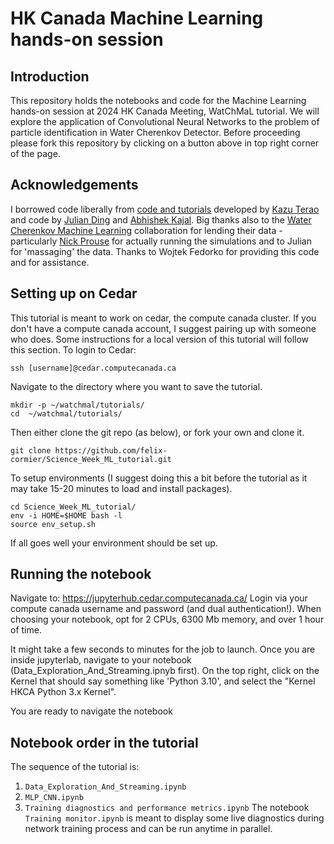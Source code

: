 # HK Canada Machine Learning hands-on session

## Introduction
This repository holds the notebooks and code for the Machine Learning hands-on session at 2024 HK Canada Meeting, WatChMaL tutorial. We will explore the application of Convolutional Neural Networks to the problem of particle identification in Water Cherenkov Detector.
Before proceeding please fork this repository by clicking on a button above in top right corner of the page.

## Acknowledgements
I borrowed code liberally from [code and tutorials](https://github.com/WatChMaL) developed by [Kazu Terao](https://github.com/drinkingkazu) and code by [Julian Ding](https://github.com/search?q=user%3Ajulianzding) and [Abhishek Kajal](https://github.com/search?q=user%3Aabhishekabhishek). Big thanks also to the [Water Cherenkov Machine Learning](https://github.com/WatChMaL) collaboration for lending their data - particularly [Nick Prouse](https://github.com/nickwp) for actually running the simulations and to Julian for 'massaging' the data.
Thanks to Wojtek Fedorko for providing this code and for assistance.

## Setting up on Cedar

This tutorial is meant to work on cedar, the compute canada cluster. If you don't have a compute canada account, I suggest pairing up with someone who does. Some instructions for a local version of this tutorial will follow this section. To login to Cedar:

```
ssh [username]@cedar.computecanada.ca
```

Navigate to the directory where you want to save the tutorial.

```
mkdir -p ~/watchmal/tutorials/
cd  ~/watchmal/tutorials/
```

Then either clone the git repo (as below), or fork your own and clone it.

```
git clone https://github.com/felix-cormier/Science_Week_ML_tutorial.git
```

To setup environments (I suggest doing this a bit before the tutorial as it may take 15-20 minutes to load and install packages).

```
cd Science_Week_ML_tutorial/
env -i HOME=$HOME bash -l
source env_setup.sh
```

If all goes well your environment should be set up.

## Running the notebook

Navigate to: https://jupyterhub.cedar.computecanada.ca/
Login via your compute canada username and password (and dual authentication!).
When choosing your notebook, opt for 2 CPUs, 6300 Mb memory, and over 1 hour of time.

It might take a few seconds to minutes for the job to launch.
Once you are inside jupyterlab, navigate to your notebook (Data\_Exploration\_And\_Streaming.ipnyb first). On the top right, click on the Kernel that should say something like 'Python 3.10', and select the "Kernel HKCA Python 3.x Kernel".

You are ready to navigate the notebook

## Notebook order in the tutorial
The sequence of the tutorial is:
  1. `Data_Exploration_And_Streaming.ipynb`
  1. `MLP_CNN.ipynb`
  1. `Training diagnostics and performance metrics.ipynb`
The notebook `Training monitor.ipynb` is meant to display some live diagnostics during network training process and can be run anytime in parallel.

